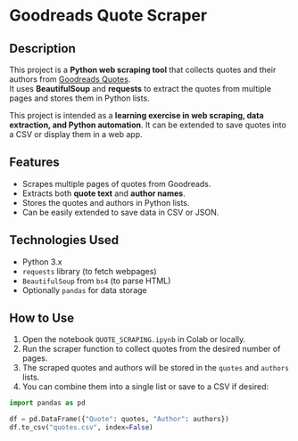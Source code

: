 # Goodreads Quote Scraper

## Description
This project is a **Python web scraping tool** that collects quotes and their authors from [Goodreads Quotes](https://www.goodreads.com/quotes).  
It uses **BeautifulSoup** and **requests** to extract the quotes from multiple pages and stores them in Python lists.  

This project is intended as a **learning exercise in web scraping, data extraction, and Python automation**. It can be extended to save quotes into a CSV or display them in a web app.


## Features
- Scrapes multiple pages of quotes from Goodreads.  
- Extracts both **quote text** and **author names**.  
- Stores the quotes and authors in Python lists.  
- Can be easily extended to save data in CSV or JSON.  

 
## Technologies Used
- Python 3.x  
- `requests` library (to fetch webpages)  
- `BeautifulSoup` from `bs4` (to parse HTML)  
- Optionally `pandas` for data storage  

 
## How to Use
1. Open the notebook `QUOTE_SCRAPING.ipynb` in Colab or locally.  
2. Run the scraper function to collect quotes from the desired number of pages.  
3. The scraped quotes and authors will be stored in the `quotes` and `authors` lists.  
4. You can combine them into a single list or save to a CSV if desired:

```python
import pandas as pd

df = pd.DataFrame({"Quote": quotes, "Author": authors})
df.to_csv("quotes.csv", index=False)
